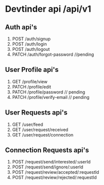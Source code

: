 # Devtinder api /api/v1

## Auth api's

1. POST /auth/signup
2. POST /auth/login
3. POST /auth/logout
4. PATCH /auth/forgot-password //pending

## User Profile api's

1. GET /profile/view
2. PATCH /profile/edit
3. PATCH /profile/password // pending
4. PATCH /profile/verify-email // pending

## User Requests api's

1. GET /user/feed
2. GET /user/request/received
3. GET /user/request/connection

## Connection Requests api's

1. POST /request/send/interested/:userId
2. POST /request/send/ignore/:userId
3. POST /request/review/accepted/:requestId
4. POST /request/review/rejected/:requestId
